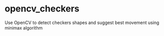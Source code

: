 # opencv_checkers
Use OpenCV to detect checkers shapes and suggest best movement using minimax algorithm

